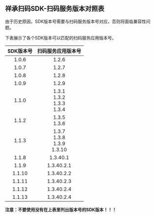祥承扫码SDK-扫码服务版本对照表
---

由于历史原因，SDK版本号需要与扫码服务版本号对应，否则将面临兼容性问题。

下表展示了各个SDK版本可以匹配的扫码服务应用版本号。

| SDK版本号 |              扫码服务应用版本号               |
|:------:|:------------------------------------:|
| 1.0.6  |                1.2.6                 |
| 1.0.7  |                1.2.7                 |
| 1.0.8  |                1.2.8                 |
| 1.0.9  |                1.2.9                 |
| 1.1.0  | 1.3.1<br/>1.3.2<br/>1.3.3<br/>1.3.4  |
| 1.1.2  |           1.3.5<br/>1.3.6            |
| 1.1.3  | 1.3.7<br/>1.3.8<br/>1.3.9<br/>1.3.10 |
| 1.1.8  |               1.3.40.1               |
| 1.1.9  |              1.3.40.2.1              |
| 1.1.10 |              1.3.40.2.2              |
| 1.1.11 |              1.3.40.2.3              |
| 1.1.12 |              1.3.40.2.4              |
| 1.1.13 |              1.3.40.2.4              |

**注意：不要使用没有在上表里列出版本号的SDK版本！！！**
